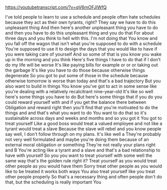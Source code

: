 https://youtubetranscript.com/?v=qV6mOFJlWfQ

 I've told people to learn to use a schedule and people often hate schedules because they act as their own tyrants, right? They say we have to do this unpleasant thing And then here's another unpleasant thing you have to do and then you have to do this unpleasant thing and you do that For about three days and you think to hell with this. I'm not doing that You know and you fall off the wagon that isn't what you're supposed to do with a schedule You're supposed to use it to design the days that you would like to have if you were taking care of yourself And so some of that is you know you wake up in the morning and you think Here's five things I have to do that if I don't do my life will be worse It's like paying bills for example or or or taking out the garbage It's like you have to do those because otherwise things degenerate So you got to put some of those in the schedule because otherwise tomorrow is worse than today and that's a bad trajectory But you also want to build in things You know you've got to act in some sense like you're dealing with a relatively recalcitrant nine-year-old It's like so well here's some things you have to do But here's some things that if you do you could reward yourself with and if you get the balance there between Obligation and reward right then you'll find that you're motivated to do the things and and that's what you want to do You want to do that so it's sustainable across days and weeks and months and so you got it You got to treat yourself Like a good boss would treat a valued employee and not like a tyrant would treat a slave Because the slave will rebel and you know people say well, I don't follow through on my plans. It's like well a They're probably not very well formulated and maybe you're doing them because of an external moral obligation or something They're not really your plans right and B You're acting like a tyrant and a slave and that's a bad relationship to have with yourself So you you want to treat yourself with some well the same way that's the golden rule right it? Treat yourself as you would treat other people as you would have them Sorry treat other people as you would like to be treated it works both ways You also treat yourself like you treat other people properly So that's a necessary thing and often people don't do that, but the scheduling is really important You